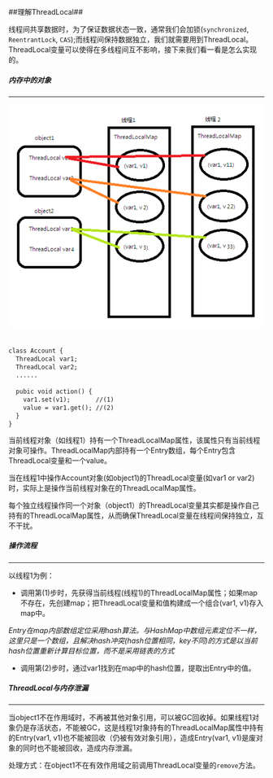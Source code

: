 ##理解ThreadLocal##

线程间共享数据时，为了保证数据状态一致，通常我们会加锁(`synchronized`, `ReentrantLock`, `CAS`);而线程间保持数据独立，我们就需要用到ThreadLocal。ThreadLocal变量可以使得在多线程间互不影响，接下来我们看一看是怎么实现的。



##### 内存中的对象  

----------

![ThreadLocal内存结构](image/ThreadLocal.png)  

<pre><code>
class Account {  
  ThreadLocal var1;  
  ThreadLocal var2;  
  ......  

  pubic void action() {
    var1.set(v1);       //(1)
    value = var1.get(); //(2)
  }
}  
</code></pre>

当前线程对象（如线程1）持有一个ThreadLocalMap属性，该属性只有当前线程对象可操作。ThreadLocalMap内部持有一个Entry数组，每个Entry包含ThreadLocal变量和一个value。

当在线程1中操作Account对象(如object1)的ThreadLocal变量(如var1 or var2)时，实际上是操作当前线程对象在的ThreadLocalMap属性。

每个独立线程操作同一个对象（object1）的ThreadLocal变量其实都是操作自己持有的ThreadLocalMap属性，从而确保ThreadLocal变量在线程间保持独立，互不干扰。  


##### 操作流程  
------
以线程1为例：  

* 调用第(1)步时，先获得当前线程(线程1)的ThreadLocalMap属性；如果map不存在，先创建map；把ThreadLocal变量和值构建成一个组合(var1, v1)存入map中。

*Entry在map内部数组定位采用hash算法。与HashMap中数组元素定位不一样，这里只是一个数组，且解决hash冲突(hash位置相同，key不同)的方式是以当前hash位置重新计算目标位置，而不是采用链表的方式*

* 调用第(2)步时，通过var1找到在map中的hash位置，提取出Entry中的值。  

##### ThreadLocal与内存泄漏  
-----
当object1不在作用域时，不再被其他对象引用，可以被GC回收掉。如果线程1对象仍是存活状态，不能被GC，这是线程1对象持有的ThreadLocalMap属性中持有的Entry(var1, v1)也不能被回收（仍被有效对象引用），造成Entry(var1, v1)是废对象的同时也不能被回收，造成内存泄漏。

处理方式：在object1不在有效作用域之前调用ThreadLocal变量的`remove`方法。

